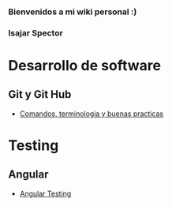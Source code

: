 ### Bienvenidos a mi wiki personal :)
### Isajar Spector


# Desarrollo de software

## Git y Git Hub

* [Comandos, terminologia y buenas practicas](pages/git-github.md)  


# Testing

## Angular

* [Angular Testing](pages/angular-testing)
